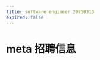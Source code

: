 ```yaml
---
title: software engineer 20250313
expired: false
---
```


# meta 招聘信息

<JobPostingTable job-posting-json-path="Meta/data/software-engineer-20250313" />
